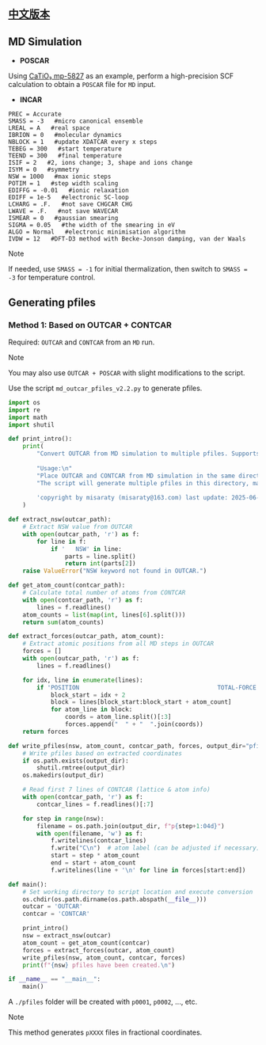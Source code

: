 ## **[中文版本](https://www.misaraty.com/2025-06-26_md%E9%94%AE%E9%95%BF%E9%94%AE%E8%A7%92%E5%88%86%E6%9E%90/)**

## **MD Simulation**

* **POSCAR**

Using [CaTiO₃ mp-5827](https://legacy.materialsproject.org/materials/mp-5827/) as an example, perform a high-precision SCF calculation to obtain a `POSCAR` file for `MD` input.

* **INCAR**

```shell
PREC = Accurate
SMASS = -3   #micro canonical ensemble
LREAL = A   #real space
IBRION = 0   #molecular dynamics
NBLOCK = 1   #update XDATCAR every x steps
TEBEG = 300   #start temperature
TEEND = 300   #final temperature
ISIF = 2   #2, ions change; 3, shape and ions change
ISYM = 0   #symmetry
NSW = 1000   #max ionic steps
POTIM = 1   #step width scaling
EDIFFG = -0.01   #ionic relaxation
EDIFF = 1e-5   #electronic SC-loop
LCHARG = .F.   #not save CHGCAR CHG
LWAVE = .F.   #not save WAVECAR
ISMEAR = 0   #gaussian smearing
SIGMA = 0.05   #the width of the smearing in eV
ALGO = Normal   #electronic minimisation algorithm
IVDW = 12   #DFT-D3 method with Becke-Jonson damping, van der Waals
```

> [!NOTE]
> If needed, use `SMASS = -1` for initial thermalization, then switch to `SMASS = -3` for temperature control.

## **Generating pfiles**

### **Method 1: Based on OUTCAR + CONTCAR**

Required: `OUTCAR` and `CONTCAR` from an `MD` run.

> [!NOTE]
> You may also use `OUTCAR + POSCAR` with slight modifications to the script.

Use the script `md_outcar_pfiles_v2.2.py` to generate pfiles.

```python
import os
import re
import math
import shutil

def print_intro():
    print(
        "Convert OUTCAR from MD simulation to multiple pfiles. Supports generating 0-9999 pfiles.\n\n"
        
        "Usage:\n"
        "Place OUTCAR and CONTCAR from MD simulation in the same directory.\n"
        "The script will generate multiple pfiles in this directory, matching the number of MD steps (NSW in INCAR).\n\n"
        
        'copyright by misaraty (misaraty@163.com) last update: 2025-06-26\n'
    )

def extract_nsw(outcar_path):
    # Extract NSW value from OUTCAR
    with open(outcar_path, 'r') as f:
        for line in f:
            if '   NSW' in line:
                parts = line.split()
                return int(parts[2])
    raise ValueError("NSW keyword not found in OUTCAR.")

def get_atom_count(contcar_path):
    # Calculate total number of atoms from CONTCAR
    with open(contcar_path, 'r') as f:
        lines = f.readlines()
    atom_counts = list(map(int, lines[6].split()))
    return sum(atom_counts)

def extract_forces(outcar_path, atom_count):
    # Extract atomic positions from all MD steps in OUTCAR
    forces = []
    with open(outcar_path, 'r') as f:
        lines = f.readlines()

    for idx, line in enumerate(lines):
        if 'POSITION                                       TOTAL-FORCE' in line:
            block_start = idx + 2
            block = lines[block_start:block_start + atom_count]
            for atom_line in block:
                coords = atom_line.split()[:3]
                forces.append("  " + "  ".join(coords))
    return forces

def write_pfiles(nsw, atom_count, contcar_path, forces, output_dir="pfiles"):
    # Write pfiles based on extracted coordinates
    if os.path.exists(output_dir):
        shutil.rmtree(output_dir)
    os.makedirs(output_dir)

    # Read first 7 lines of CONTCAR (lattice & atom info)
    with open(contcar_path, 'r') as f:
        contcar_lines = f.readlines()[:7]

    for step in range(nsw):
        filename = os.path.join(output_dir, f"p{step+1:04d}")
        with open(filename, 'w') as f:
            f.writelines(contcar_lines)
            f.write("C\n")  # atom label (can be adjusted if necessary)
            start = step * atom_count
            end = start + atom_count
            f.writelines(line + '\n' for line in forces[start:end])

def main():
    # Set working directory to script location and execute conversion
    os.chdir(os.path.dirname(os.path.abspath(__file__)))
    outcar = 'OUTCAR'
    contcar = 'CONTCAR'

    print_intro()
    nsw = extract_nsw(outcar)
    atom_count = get_atom_count(contcar)
    forces = extract_forces(outcar, atom_count)
    write_pfiles(nsw, atom_count, contcar, forces)
    print(f"{nsw} pfiles have been created.\n")

if __name__ == "__main__":
    main()
```

A `./pfiles` folder will be created with `p0001`, `p0002`, ..., etc.

> [!NOTE]
> This method generates `pXXXX` files in fractional coordinates.




















